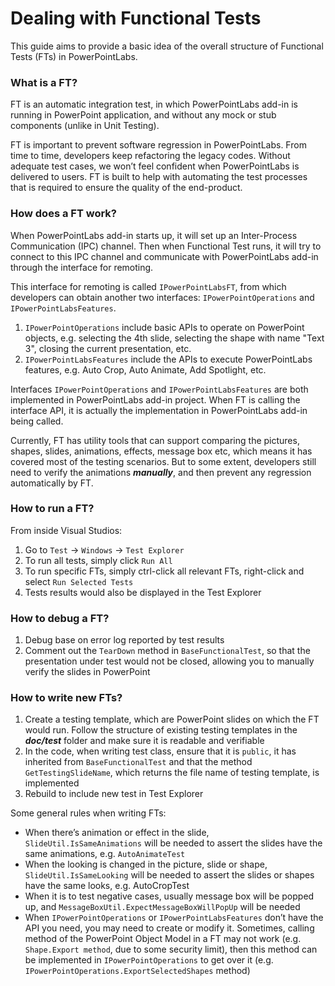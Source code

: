 # Dealing with Functional Tests

This guide aims to provide a basic idea of the overall structure of Functional Tests (FTs) in PowerPointLabs.

### What is a FT?
FT is an automatic integration test, in which PowerPointLabs add-in is running in PowerPoint application, and without any mock or stub components (unlike in Unit Testing).
 
FT is important to prevent software regression in PowerPointLabs. From time to time, developers keep refactoring the legacy codes. Without adequate test cases, we won’t feel confident when PowerPointLabs is delivered to users. FT is built to help with automating the test processes that is required to ensure the quality of the end-product.

### How does a FT work?
When PowerPointLabs add-in starts up, it will set up an Inter-Process Communication (IPC) channel. Then when Functional Test runs, it will try to connect to this IPC channel and communicate with PowerPointLabs add-in through the interface for remoting.

<!-- image of first FT diagram -->

This interface for remoting is called `IPowerPointLabsFT`, from which developers can obtain another two interfaces: `IPowerPointOperations` and `IPowerPointLabsFeatures`.

<!-- image of second FT diagram -->

1. `IPowerPointOperations` include basic APIs to operate on PowerPoint objects, e.g. selecting the 4th slide, selecting the shape with name "Text 3", closing the current presentation, etc.
1. `IPowerPointLabsFeatures` include the APIs to execute PowerPointLabs features, e.g. Auto Crop, Auto Animate, Add Spotlight, etc.

Interfaces `IPowerPointOperations` and `IPowerPointLabsFeatures` are both implemented in PowerPointLabs add-in project. When FT is calling the interface API, it is actually the implementation in PowerPointLabs add-in being called.

Currently, FT has utility tools that can support comparing the pictures, shapes, slides, animations, effects, message box etc, which means it has covered most of the testing scenarios. But to some extent, developers still need to verify the animations ***manually***, and then prevent any regression automatically by FT.

### How to run a FT?
From inside Visual Studios:
1. Go to `Test` -> `Windows` -> `Test Explorer`
1. To run all tests, simply click `Run All`
1. To run specific FTs, simply ctrl-click all relevant FTs, right-click and select `Run Selected Tests`
1. Tests results would also be displayed in the Test Explorer

### How to debug a FT?
1. Debug base on error log reported by test results
1. Comment out the `TearDown` method in `BaseFunctionalTest`, so that the presentation under test would not be closed, allowing you to manually verify the slides in PowerPoint

### How to write new FTs?
1. Create a testing template, which are PowerPoint slides on which the FT would run. Follow the structure of existing testing templates in the ***doc/test*** folder and make sure it is readable and verifiable
1. In the code, when writing test class, ensure that it is `public`, it has inherited from `BaseFunctionalTest` and that the method `GetTestingSlideName`, which returns the file name of testing template, is implemented
1. Rebuild to include new test in Test Explorer

Some general rules when writing FTs:
- When there’s animation or effect in the slide, `SlideUtil.IsSameAnimations` will be needed to assert the slides have the same animations, e.g. `AutoAnimateTest`
- When the looking is changed in the picture, slide or shape, `SlideUtil.IsSameLooking` will be needed to assert the slides or shapes have the same looks, e.g. AutoCropTest
- When it is to test negative cases, usually message box will be popped up, and `MessageBoxUtil.ExpectMessageBoxWillPopUp` will be needed
- When `IPowerPointOperations` or `IPowerPointLabsFeatures` don’t have the API you need, you may need to create or modify it. Sometimes, calling method of the PowerPoint Object Model in a FT may not work (e.g. `Shape.Export method`, due to some security limit), then this method can be implemented in `IPowerPointOperations` to get over it (e.g. `IPowerPointOperations.ExportSelectedShapes` method)
